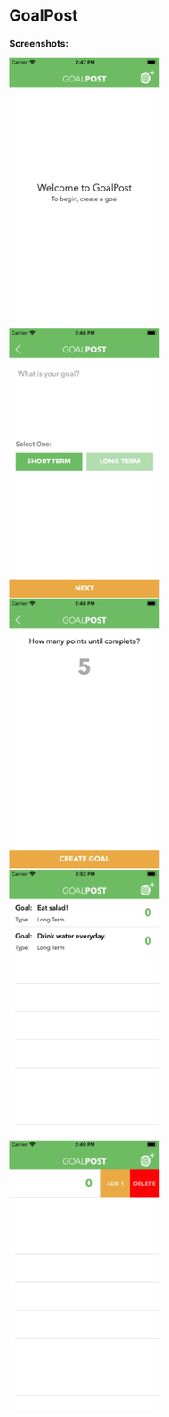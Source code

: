# GoalPost

### Screenshots: 



<img src="Screenshots/1.png" width="270"/> <img src="Screenshots/2.png" width="270"/> <img src="Screenshots/3.png" width="270"/>
<img src="Screenshots/5.png" width="270"/> <img src="Screenshots/4.png" width="270"/>

